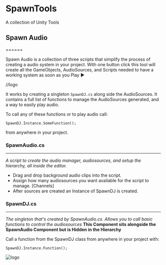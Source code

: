 # SpawnTools
 A collection of Unity Tools

## Spawn Audio
======

Spawn Audio is a collection of three scripts that simplify the process of creating a audio system in your project.
With one button click this tool will create all the GameObjects, AudioSources, and Scripts
needed to have a working system as soon as you Play ▶️

//logo

It works by creating a singleton `SpawnDJ.cs` along side the AudioSources.
It contains a full list of functions to manage the AudioSources generated, and a way to easily play audio.

To call any of these functions or to play audio call:

`SpawnDJ.Instance.SomeFunction();`

from anywhere in your project.


### SpawnAudio.cs
---
*A script to create the audio manager, audiosources, and setup the hierarchy, all inside the editor.*

- Drag and drop background audio clips into the script.
- Assign how many audiosources you want available for the script to manage. [Channels]
- After sources are created an Instance of SpawnDJ is created.

### SpawnDJ.cs
---
*The singleton that's created by SpawnAudio.cs. Allows you to call basic functions to control the audiosources*
**This Component sits alongside the SpawnAudio Component but is Hidden in the Hierarchy**



Call a function from the SpawnDJ class from anywhere in your project with:

`SpawnDJ.Instance.Function();`

![logo](https://spawncampgames.github.io/img/maincolorized.png)



